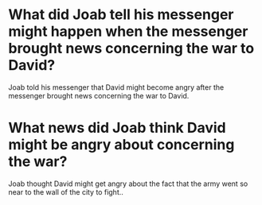 # What did Joab tell his messenger might happen when the messenger brought news concerning the war to David?

Joab told his messenger that David might become angry after the messenger brought news concerning the war to David.

# What news did Joab think David might be angry about concerning the war?

Joab thought David might get angry about the fact that the army went so near to the wall of the city to fight..
